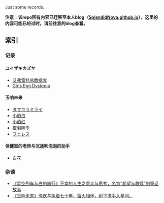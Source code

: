 Just some records.

**注意：该repo所有内容已迁移至本人blog（[SplendidNova.github.io](https://github.com/SplendidNova/SplendidNova.github.io)），这里的内容可能已经过时，请前往我的blog查看。**

## 索引
### 记录
#### ユイザキカズヤ
* [艾弗雷特总数据库](./records/Everett/EverettGlobalDatabase.md)
* [Girls Egg Dystopia](./records/Everett/GirlsEggDystopia.md)

#### 玉响未来
* [タマユラミライ](./records/タマユラミライ/タマユラミライ.md)
* [小伯白](./records/タマユラミライ/小伯白.md)
* [小伯红](./records/タマユラミライ/小伯紅.md)
* [夜羽睦季](./records/タマユラミライ/夜羽睦季.md)
* [フェレス](./records/タマユラミライ/フェレス.md)

#### 保健室的老师与沉迷吹泡泡的助手
* [白花](./records/保健室のセンセーとシャボン玉中毒の助手/シロバナ.md)

### 杂谈
* [《星空列车与白的旅行》不幸的人生之意义与思考，名为“希望与救赎”的童话故事](./杂谈/星空鉄道とシロの旅.md)
* [《玉响未来》愧疚与执着七十年，萤火相伴，树下携手入星间。](./杂谈/タマユラミライ.md)
